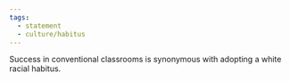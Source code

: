 ```yaml
---
tags: 
  - statement
  - culture/habitus
---
```

Success in conventional classrooms is synonymous with adopting a white racial habitus.